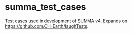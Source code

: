 # summa_test_cases
Test cases used in development of SUMMA v4. Expands on https://github.com/CH-Earth/laughTests.
